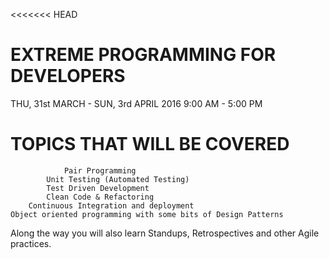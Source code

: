 <<<<<<< HEAD
#                     EXTREME PROGRAMMING FOR DEVELOPERS

THU, 31st MARCH - SUN, 3rd APRIL 2016 9:00 AM - 5:00 PM

#                     TOPICS THAT WILL BE COVERED

			    Pair Programming 
		    Unit Testing (Automated Testing) 
			Test Driven Development 
			Clean Code & Refactoring 
		Continuous Integration and deployment 
	Object oriented programming with some bits of Design Patterns 
Along the way you will also learn Standups, Retrospectives and other Agile practices.

